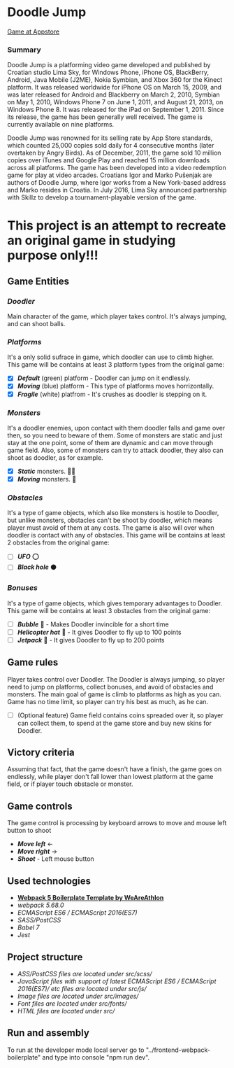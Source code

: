 # **Doodle Jump**
[Game at Appstore](https://apps.apple.com/us/app/doodle-jump/id307727765)
### **Summary**
Doodle Jump is a platforming video game developed and published by Croatian studio Lima Sky, for Windows Phone, iPhone OS, BlackBerry, Android, Java Mobile (J2ME), Nokia Symbian, and Xbox 360 for the Kinect platform. It was released worldwide for iPhone OS on March 15, 2009, and was later released for Android and Blackberry on March 2, 2010, Symbian on May 1, 2010, Windows Phone 7 on June 1, 2011, and August 21, 2013, on Windows Phone 8. It was released for the iPad on September 1, 2011. Since its release, the game has been generally well received. The game is currently available on nine platforms.

Doodle Jump was renowned for its selling rate by App Store standards, which counted 25,000 copies sold daily for 4 consecutive months (later overtaken by Angry Birds). As of December, 2011, the game sold 10 million copies over iTunes and Google Play and reached 15 million downloads across all platforms. The game has been developed into a video redemption game for play at video arcades. Croatians Igor and Marko Pušenjak are authors of Doodle Jump, where Igor works from a New York-based address and Marko resides in Croatia. In July 2016, Lima Sky announced partnership with Skillz to develop a tournament-playable version of the game.

# **This project is an attempt to recreate an original game in studying purpose only!!!**

## **Game Entities**

### *Doodler*
Main character of the game, which player takes control. It's always jumping, and can shoot balls.

### *Platforms*
It's a only solid sufrace in game, which doodler can use to climb higher. This game will be contains at least 3 platform types from the original game:
* [x] **_Default_** (green) platform - Doodler can jump on it endlessly.
* [x] **_Moving_** (blue) platform - This type of platforms moves horrizontally.
* [x] **_Fragile_** (white) platfrom - It's crushes as doodler is stepping on it.

### *Monsters*
It's a doodler enemies, upon contact with them doodler falls and game over then, so you need to beware of them. Some of monsters are static and just stay at the one point, some of them are dynamic and can move through game field. Also, some of monsters can try to attack doodler, they also can shoot as doodler, as for example.
* [x] **_Static_** monsters. :guardsman:
* [x] **_Moving_** monsters. :runner:

### *Obstacles*
It's a type of game objects, which also like monsters is hostile to Doodler, but unlike monsters, obstacles can't be shoot by doodler, which means player must avoid of them at any costs. The game is also will over when doodler is contact with any of obstacles. This game will be contains at least 2 obstacles from the original game:
* [ ] **_UFO_** :o:
* [ ] **_Black hole_** :black_circle:

### *Bonuses*
It's a type of game objects, which gives temporary advantages to Doodler. This game will be contains at least 3 obstacles from the original game:
* [ ] **_Bubble_** :large_blue_circle: - Makes Doodler invincible for a short time
* [ ] **_Helicopter hat_** :helicopter: - It gives Doodler to fly up to 100 points
* [ ] **_Jetpack_** :rocket: - It gives Doodler to fly up to 200 points

## **Game rules**
Player takes control over Doodler. The Doodler is always jumping, so player need to jump on platforms, collect bonuses, and avoid of obstacles and monsters. The main goal of game is climb to platforms as high as you can. Game has no time limit, so player can try his best as much, as he can. 
* [ ] (Optional feature) Game field contains coins spreaded over it, so player can collect them, to spend at the game store and buy new skins for Doodler.

## **Victory criteria**
Assuming that fact, that the game doesn't have a finish, the game goes on endlessly, while player don't fall lower than lowest platform at the game field, or if player touch obstacle or monster.

## **Game controls**
The game control is processing by keyboard arrows to move and mouse left button to shoot
* **_Move left_**  ←
* **_Move right_**  →
* **_Shoot_** - Left mouse button
 
## **Used technologies**
* **[Webpack 5 Boilerplate Template by WeAreAthlon](https://github.com/WeAreAthlon/frontend-webpack-boilerplate#webpack-5-boilerplate-template)**
* *webpack 5.68.0*
* *ECMAScript ES6 / ECMAScript 2016(ES7)*
* *SASS/PostCSS*
* *Babel 7*
* *Jest*

## **Project structure**
* *ASS/PostCSS files are located under src/scss/*
* *JavaScript files with support of latest ECMAScript ES6 / ECMAScript 2016(ES7)/ etc files are located under src/js/*
* *Image files are located under src/images/*
* *Font files are located under src/fonts/*
* *HTML files are located under src/*

## **Run and assembly**
To run at the developer mode local server go to "../frontend-webpack-boilerplate" and type into console "npm run dev".

